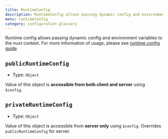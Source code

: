 ```yaml
---
title: RuntimeConfig
description: RuntimeConfig allows passing dynamic config and environment variables to the nuxt context
menu: runtimeConfig
category: configuration-glossary
---
```


Runtime config allows passing dynamic config and environment variables to the nuxt context. For more information of usage, please see [runtime config guide](/docs/2.x/directory-structure/nuxt-config#runtimeconfig)

## `publicRuntimeConfig`

- Type: `Object`

Value of this object is **accessible from both client and server** using `$config`.

## `privateRuntimeConfig`

- Type: `Object`

Value of this object is accessible from **server only** using `$config`. Overrides `publicRuntimeConfig` for server.
